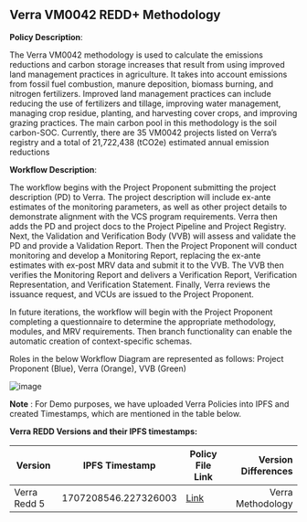 ## Verra VM0042 REDD+ Methodology

**Policy Description**: 

The Verra VM0042 methodology is used to calculate the emissions reductions and carbon storage increases that result from using improved land management practices in agriculture. It takes into account emissions from fossil fuel combustion, manure deposition, biomass burning, and nitrogen fertilizers. Improved land management practices can include reducing the use of fertilizers and tillage, improving water management, managing crop residue, planting, and harvesting cover crops, and improving grazing practices. The main carbon pool in this methodology is the soil carbon-SOC. Currently, there are 35 VM0042 projects listed on Verra’s registry and a total of 21,722,438 (tCO2e) estimated annual emission reductions


**Workflow Description**:

The workflow begins with the Project Proponent submitting the project description (PD) to Verra. The project description will include ex-ante estimates of the monitoring parameters, as well as other project details to demonstrate alignment with the VCS program requirements. Verra then adds the PD and project docs to the Project Pipeline and Project Registry. Next, the Validation and Verification Body (VVB) will assess and validate the PD and provide a Validation Report. Then the Project Proponent will conduct monitoring and develop a Monitoring Report, replacing the ex-ante estimates with ex-post MRV data and submit it to the VVB. The VVB then verifies the Monitoring Report and delivers a Verification Report, Verification Representation, and Verification Statement. Finally, Verra reviews the issuance request, and VCUs are issued to the Project Proponent.

In future iterations, the workflow will begin with the Project Proponent completing a questionnaire to determine the appropriate methodology, modules, and MRV requirements. Then branch functionality can enable the automatic creation of context-specific schemas.

Roles in the below Workflow Diagram are represented as follows: Project Proponent (Blue), Verra (Orange), VVB (Green)


![image](https://user-images.githubusercontent.com/79293833/186554269-b68a5631-b4bd-4e40-9daf-e0afc443ff39.png)

**Note** :
For Demo purposes, we have uploaded Verra Policies into IPFS and created Timestamps, which are mentioned in the table below.


**Verra REDD Versions and their IPFS timestamps:**

| Version | IPFS Timestamp | Policy File Link | Version Differences |
|---|---|---|---:|
| Verra Redd 5  | 1707208546.227326003 | [Link](https://github.com/hashgraph/guardian/blob/main/Methodology%20Library/Verra/VM0042/Policies/Verra%20VM0042.policy) | Verra Methodology |
